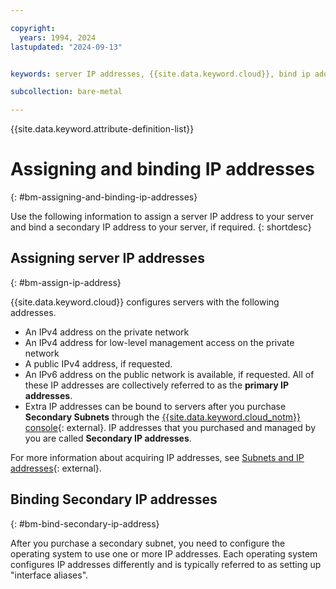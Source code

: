 ```yaml
---

copyright:
  years: 1994, 2024
lastupdated: "2024-09-13"


keywords: server IP addresses, {{site.data.keyword.cloud}}, bind ip address, assign server ip address

subcollection: bare-metal

---
```


{{site.data.keyword.attribute-definition-list}}

# Assigning and binding IP addresses
{: #bm-assigning-and-binding-ip-addresses}

Use the following information to assign a server IP address to your server and bind a secondary IP address to your server, if required.
{: shortdesc}

## Assigning server IP addresses
{: #bm-assign-ip-address}

{{site.data.keyword.cloud}} configures servers with the following addresses.

* An IPv4 address on the private network
* An IPv4 address for low-level management access on the
private network
* A public IPv4 address, if requested.
* An IPv6 address on the public network is available, if requested. All of
these IP addresses are collectively referred to as the **primary IP addresses**.
* Extra IP addresses can be bound to servers after you purchase **Secondary
Subnets** through the [{{site.data.keyword.cloud_notm}} console](https://cloud.ibm.com){: external}. IP addresses that you purchased and managed by you are called **Secondary IP addresses**.

For more information about acquiring IP addresses, see [Subnets and IP addresses](https://cloud.ibm.com/docs/subnets/){: external}.

## Binding Secondary IP addresses
{: #bm-bind-secondary-ip-address}

After you purchase a secondary subnet, you need to configure the operating system to use one or more IP addresses. Each operating system configures IP addresses differently and is typically referred to as setting up "interface aliases".

